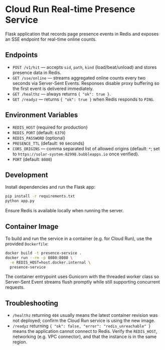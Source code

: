 # Cloud Run Real-time Presence Service

Flask application that records page presence events in Redis and exposes an SSE endpoint for real-time online counts.

## Endpoints

- `POST /v1/hit` — accepts `sid`, `path`, `kind` (load/beat/unload) and stores presence data in Redis.
- `GET /sse/online` — streams aggregated online counts every two seconds via Server-Sent Events. Responses disable proxy buffering so the first event is delivered immediately.
- `GET /healthz` — always returns `{ "ok": true }`.
- `GET /readyz` — returns `{ "ok": true }` when Redis responds to `PING`.

## Environment Variables

- `REDIS_HOST` (required for production)
- `REDIS_PORT` (default: `6379`)
- `REDIS_PASSWORD` (optional)
- `PRESENCE_TTL` (default: `90` seconds)
- `CORS_ORIGINS` — comma separated list of allowed origins (default: `*`; set to `https://solar-system-82998.bubbleapps.io` once verified).
- `PORT` (default: `8080`)

## Development

Install dependencies and run the Flask app:

```bash
pip install -r requirements.txt
python app.py
```

Ensure Redis is available locally when running the server.

## Container Image

To build and run the service in a container (e.g. for Cloud Run), use the provided
`Dockerfile`:

```bash
docker build -t presence-service .
docker run --rm -p 8080:8080 \
  -e REDIS_HOST=host.docker.internal \
  presence-service
```

The container entrypoint uses Gunicorn with the threaded worker class so
Server-Sent Event streams flush promptly while still supporting concurrent
requests.

## Troubleshooting

- `/healthz` returning `404` usually means the latest container revision was not
  deployed; confirm the Cloud Run service is using the new image.
- `/readyz` returning `{ "ok": false, "error": "redis_unreachable" }` means
  the application cannot connect to Redis. Verify the `REDIS_HOST`, networking
  (e.g. VPC connector), and that the instance is in the same region.

